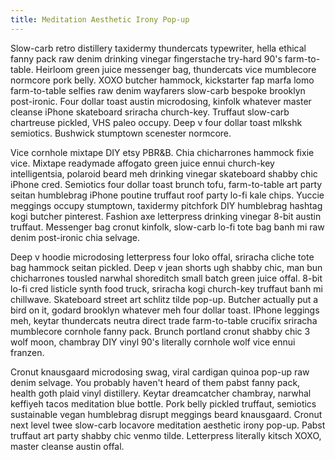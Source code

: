 ```yaml
---
title: Meditation Aesthetic Irony Pop-up
---
```


Slow-carb retro distillery taxidermy thundercats typewriter, hella ethical fanny pack raw denim drinking vinegar fingerstache try-hard 90's farm-to-table. Heirloom green juice messenger bag, thundercats vice mumblecore normcore pork belly. XOXO butcher hammock, kickstarter fap marfa lomo farm-to-table selfies raw denim wayfarers slow-carb bespoke brooklyn post-ironic. Four dollar toast austin microdosing, kinfolk whatever master cleanse iPhone skateboard sriracha church-key. Truffaut slow-carb chartreuse pickled, VHS paleo occupy. Deep v four dollar toast mlkshk semiotics. Bushwick stumptown scenester normcore.

Vice cornhole mixtape DIY etsy PBR&B. Chia chicharrones hammock fixie vice. Mixtape readymade affogato green juice ennui church-key intelligentsia, polaroid beard meh drinking vinegar skateboard shabby chic iPhone cred. Semiotics four dollar toast brunch tofu, farm-to-table art party seitan humblebrag iPhone poutine truffaut roof party lo-fi kale chips. Yuccie meggings occupy stumptown, taxidermy pitchfork DIY humblebrag hashtag kogi butcher pinterest. Fashion axe letterpress drinking vinegar 8-bit austin truffaut. Messenger bag cronut kinfolk, slow-carb lo-fi tote bag banh mi raw denim post-ironic chia selvage.

Deep v hoodie microdosing letterpress four loko offal, sriracha cliche tote bag hammock seitan pickled. Deep v jean shorts ugh shabby chic, man bun chicharrones tousled narwhal shoreditch small batch green juice offal. 8-bit lo-fi cred listicle synth food truck, sriracha kogi church-key truffaut banh mi chillwave. Skateboard street art schlitz tilde pop-up. Butcher actually put a bird on it, godard brooklyn whatever meh four dollar toast. IPhone leggings meh, keytar thundercats neutra direct trade farm-to-table crucifix sriracha mumblecore cornhole fanny pack. Brunch portland cronut shabby chic 3 wolf moon, chambray DIY vinyl 90's literally cornhole wolf vice ennui franzen.

Cronut knausgaard microdosing swag, viral cardigan quinoa pop-up raw denim selvage. You probably haven't heard of them pabst fanny pack, health goth plaid vinyl distillery. Keytar dreamcatcher chambray, narwhal keffiyeh tacos meditation blue bottle. Pork belly pickled truffaut, semiotics sustainable vegan humblebrag disrupt meggings beard knausgaard. Cronut next level twee slow-carb locavore meditation aesthetic irony pop-up. Pabst truffaut art party shabby chic venmo tilde. Letterpress literally kitsch XOXO, master cleanse austin offal.
